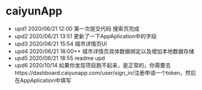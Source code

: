 # caiyunApp

- upd1 2020/06/21 12:00 第一次提交代码 搜索页完成
- upd2 2020/06/21 13:51 更新了一下AppAplication中的字段
- upd3 2020/06/21 15:54 城市详情页UI
- upd4 2020/06/21 18:00++ 城市详情页具体数据绑定以及增加本地数据存储
- upd5 2020/06/21 18:55 readme  upd
- upd6 2020/10/14 如果你发现项目跑不起来，是正常的，你需要去https://dashboard.caiyunapp.com/user/sign_in/注册申请一个token，然后在AppAplication中填写